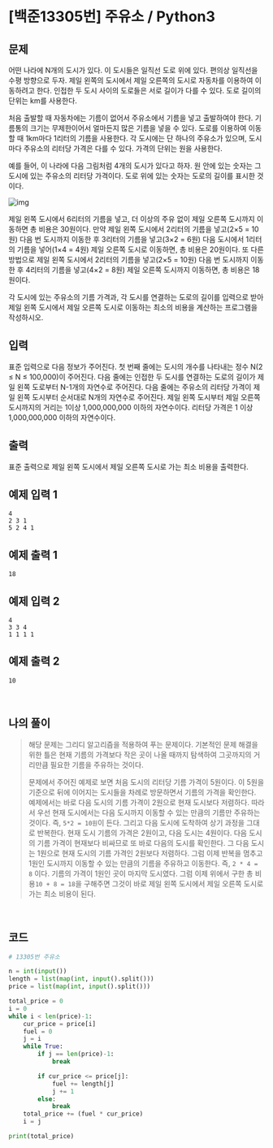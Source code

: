 # [백준13305번] 주유소 / Python3

## 문제

어떤 나라에 N개의 도시가 있다. 이 도시들은 일직선 도로 위에 있다. 편의상 일직선을 수평 방향으로 두자. 제일 왼쪽의 도시에서 제일 오른쪽의 도시로 자동차를 이용하여 이동하려고 한다. 인접한 두 도시 사이의 도로들은 서로 길이가 다를 수 있다. 도로 길이의 단위는 km를 사용한다.

처음 출발할 때 자동차에는 기름이 없어서 주유소에서 기름을 넣고 출발하여야 한다. 기름통의 크기는 무제한이어서 얼마든지 많은 기름을 넣을 수 있다. 도로를 이용하여 이동할 때 1km마다 1리터의 기름을 사용한다. 각 도시에는 단 하나의 주유소가 있으며, 도시 마다 주유소의 리터당 가격은 다를 수 있다. 가격의 단위는 원을 사용한다.

예를 들어, 이 나라에 다음 그림처럼 4개의 도시가 있다고 하자. 원 안에 있는 숫자는 그 도시에 있는 주유소의 리터당 가격이다. 도로 위에 있는 숫자는 도로의 길이를 표시한 것이다. 

![img](https://onlinejudgeimages.s3-ap-northeast-1.amazonaws.com/problem/13305/1.png)

제일 왼쪽 도시에서 6리터의 기름을 넣고, 더 이상의 주유 없이 제일 오른쪽 도시까지 이동하면 총 비용은 30원이다. 만약 제일 왼쪽 도시에서 2리터의 기름을 넣고(2×5 = 10원) 다음 번 도시까지 이동한 후 3리터의 기름을 넣고(3×2 = 6원) 다음 도시에서 1리터의 기름을 넣어(1×4 = 4원) 제일 오른쪽 도시로 이동하면, 총 비용은 20원이다. 또 다른 방법으로 제일 왼쪽 도시에서 2리터의 기름을 넣고(2×5 = 10원) 다음 번 도시까지 이동한 후 4리터의 기름을 넣고(4×2 = 8원) 제일 오른쪽 도시까지 이동하면, 총 비용은 18원이다.

각 도시에 있는 주유소의 기름 가격과, 각 도시를 연결하는 도로의 길이를 입력으로 받아 제일 왼쪽 도시에서 제일 오른쪽 도시로 이동하는 최소의 비용을 계산하는 프로그램을 작성하시오.

## 입력

표준 입력으로 다음 정보가 주어진다. 첫 번째 줄에는 도시의 개수를 나타내는 정수 N(2 ≤ N ≤ 100,000)이 주어진다. 다음 줄에는 인접한 두 도시를 연결하는 도로의 길이가 제일 왼쪽 도로부터 N-1개의 자연수로 주어진다. 다음 줄에는 주유소의 리터당 가격이 제일 왼쪽 도시부터 순서대로 N개의 자연수로 주어진다. 제일 왼쪽 도시부터 제일 오른쪽 도시까지의 거리는 1이상 1,000,000,000 이하의 자연수이다. 리터당 가격은 1 이상 1,000,000,000 이하의 자연수이다. 

## 출력

표준 출력으로 제일 왼쪽 도시에서 제일 오른쪽 도시로 가는 최소 비용을 출력한다. 

## 예제 입력 1 

```
4
2 3 1
5 2 4 1
```

## 예제 출력 1 

```
18
```

## 예제 입력 2 

```
4
3 3 4
1 1 1 1
```

## 예제 출력 2 

```
10
```

<br>

## 나의 풀이

> 해당 문제는 그리디 알고리즘을 적용하여 푸는 문제이다. 기본적인 문제 해결을 위한 틀은 현재 기름의 가격보다 작은 곳이 나올 때까지 탐색하여 그곳까지의 거리만큼 필요한 기름을 주유하는 것이다.
>
> 문제에서 주어진 예제로 보면 처음 도시의 리터당 기름 가격이 5원이다. 이 5원을 기준으로 뒤에 이어지는 도시들을 차례로 방문하면서 기름의 가격을 확인한다. 예제에서는 바로 다음 도시의 기름 가격이 2원으로 현재 도시보다 저렴하다. 따라서 우선 현재 도시에서는 다음 도시까지 이동할 수 있는 만큼의 기름만 주유하는 것이다. 즉, `5*2 = 10원`이 든다. 그리고 다음 도시에 도착하여 상기 과정을 그대로 반복한다. 현재 도시 기름의 가격은 2원이고, 다음 도시는 4원이다. 다음 도시의 기름 가격이 현재보다 비싸므로 또 바로 다음의 도시를 확인한다. 그 다음 도시는 1원으로 현재 도시의 기름 가격인 2원보다 저렴하다. 그럼 이제 반복을 멈추고 1원인 도시까지 이동할 수 있는 만큼의 기름을 주유하고 이동한다. 즉, `2 * 4 = 8` 이다. 기름의 가격이 1원인 곳이 마지막 도시였다. 그럼 이제 위에서 구한 총 비용`10 + 8 = 18`을 구해주면 그것이 바로 제일 왼쪽 도시에서 제일 오른쪽 도시로 가는 최소 비용이 된다.

<br>

## 코드

```python
# 13305번 주유소

n = int(input())
length = list(map(int, input().split()))
price = list(map(int, input().split()))

total_price = 0
i = 0
while i < len(price)-1:
    cur_price = price[i]
    fuel = 0
    j = i
    while True:
        if j == len(price)-1:
            break

        if cur_price <= price[j]:
            fuel += length[j]
            j += 1
        else:
            break
    total_price += (fuel * cur_price)
    i = j

print(total_price)

```

